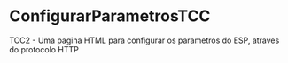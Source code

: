 # ConfigurarParametrosTCC
TCC2 - Uma pagina HTML para configurar os parametros do ESP, atraves do protocolo HTTP
